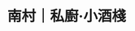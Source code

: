 ---
title: "南村｜私廚‧小酒棧"
description: "南村｜私廚‧小酒棧"
layout: shop
keywords:
  - 美食競賽
  - 台灣美食
  - 美食精選
datePublished: "2025-06-30"
dateModified: "2025-07-07"
city: "台北市"
district: "大安區"
address: "台北市大安區忠孝東路四段216巷33弄10號"
phone: "0227117272"
geo: "25.03928962564371, 121.55348937874689"
google_map: "https://maps.app.goo.gl/Dx7oHUpgYxi57vsQ8"
footinder: "https://footinder.com.tw/%e5%8f%b0%e5%8c%97%e5%b8%82%e5%a4%a7%e5%ae%89%e5%8d%80/124224/"
official: "https://www.facebook.com/44svbistro/"
award:
  - name: "500盤"
    year: "2024"
    entries:
      - dishes:
          - "毛澤東紅燒肉刈包"

---